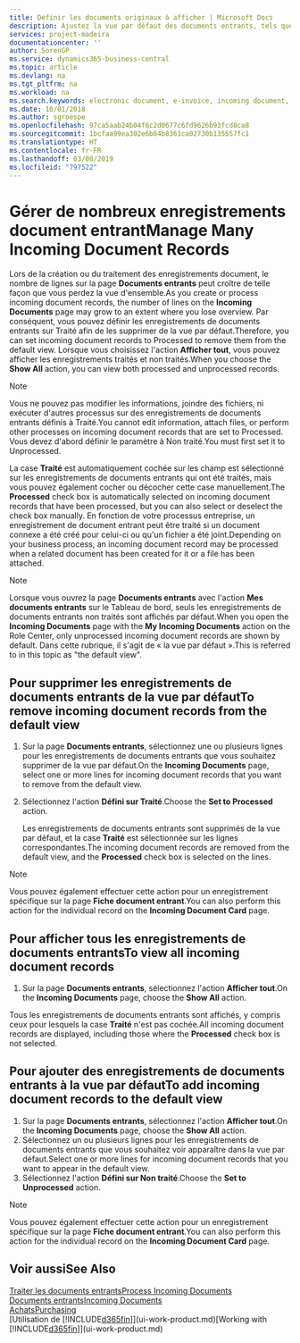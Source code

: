 ```yaml
---
title: Définir les documents originaux à afficher | Microsoft Docs
description: Ajustez la vue par défaut des documents entrants, tels que des factures électroniques, afin d'améliorer votre vue d'ensemble des enregistrements traités et non-traités.
services: project-madeira
documentationcenter: ''
author: SorenGP
ms.service: dynamics365-business-central
ms.topic: article
ms.devlang: na
ms.tgt_pltfrm: na
ms.workload: na
ms.search.keywords: electronic document, e-invoice, incoming document, OCR, ecommerce, document exchange, import invoice
ms.date: 10/01/2018
ms.author: sgroespe
ms.openlocfilehash: 97ca5aab24b04f6c2d0677c6fd9626b93fcd8ca8
ms.sourcegitcommit: 1bcfaa99ea302e6b84b8361ca02730b135557fc1
ms.translationtype: HT
ms.contentlocale: fr-FR
ms.lasthandoff: 03/08/2019
ms.locfileid: "797522"
---
```

# <a name="manage-many-incoming-document-records"></a><span data-ttu-id="8b9e9-103">Gérer de nombreux enregistrements document entrant</span><span class="sxs-lookup"><span data-stu-id="8b9e9-103">Manage Many Incoming Document Records</span></span>
<span data-ttu-id="8b9e9-104">Lors de la création ou du traitement des enregistrements document, le nombre de lignes sur la page **Documents entrants** peut croître de telle façon que vous perdez la vue d'ensemble.</span><span class="sxs-lookup"><span data-stu-id="8b9e9-104">As you create or process incoming document records, the number of lines on the **Incoming Documents** page may grow to an extent where you lose overview.</span></span> <span data-ttu-id="8b9e9-105">Par conséquent, vous pouvez définir les enregistrements de documents entrants sur Traité afin de les supprimer de la vue par défaut.</span><span class="sxs-lookup"><span data-stu-id="8b9e9-105">Therefore, you can set incoming document records to Processed to remove them from the default view.</span></span> <span data-ttu-id="8b9e9-106">Lorsque vous choisissez l'action **Afficher tout**, vous pouvez afficher les enregistrements traités et non traités.</span><span class="sxs-lookup"><span data-stu-id="8b9e9-106">When you choose the **Show All** action, you can view both processed and unprocessed records.</span></span>

> [!NOTE]  
>   <span data-ttu-id="8b9e9-107">Vous ne pouvez pas modifier les informations, joindre des fichiers, ni exécuter d'autres processus sur des enregistrements de documents entrants définis à Traité.</span><span class="sxs-lookup"><span data-stu-id="8b9e9-107">You cannot edit information, attach files, or perform other processes on incoming document records that are set to Processed.</span></span> <span data-ttu-id="8b9e9-108">Vous devez d'abord définir le paramètre à Non traité.</span><span class="sxs-lookup"><span data-stu-id="8b9e9-108">You must first set it to Unprocessed.</span></span>

<span data-ttu-id="8b9e9-109">La case **Traité** est automatiquement cochée sur les champ est sélectionné sur les enregistrements de documents entrants qui ont été traités, mais vous pouvez également cocher ou décocher cette case manuellement.</span><span class="sxs-lookup"><span data-stu-id="8b9e9-109">The **Processed** check box is automatically selected on incoming document records that have been processed, but you can also select or deselect the check box manually.</span></span> <span data-ttu-id="8b9e9-110">En fonction de votre processus entreprise, un enregistrement de document entrant peut être traité si un document connexe a été créé pour celui-ci ou qu'un fichier a été joint.</span><span class="sxs-lookup"><span data-stu-id="8b9e9-110">Depending on your business process, an incoming document record may be processed when a related document has been created for it or a file has been attached.</span></span>

> [!NOTE]  
>   <span data-ttu-id="8b9e9-111">Lorsque vous ouvrez la page **Documents entrants** avec l'action **Mes documents entrants** sur le Tableau de bord, seuls les enregistrements de documents entrants non traités sont affichés par défaut.</span><span class="sxs-lookup"><span data-stu-id="8b9e9-111">When you open the **Incoming Documents** page with the **My Incoming Documents** action on the Role Center, only unprocessed incoming document records are shown by default.</span></span> <span data-ttu-id="8b9e9-112">Dans cette rubrique, il s'agit de « la vue par défaut ».</span><span class="sxs-lookup"><span data-stu-id="8b9e9-112">This is referred to in this topic as "the default view".</span></span>

## <a name="to-remove-incoming-document-records-from-the-default-view"></a><span data-ttu-id="8b9e9-113">Pour supprimer les enregistrements de documents entrants de la vue par défaut</span><span class="sxs-lookup"><span data-stu-id="8b9e9-113">To remove incoming document records from the default view</span></span>
1. <span data-ttu-id="8b9e9-114">Sur la page **Documents entrants**, sélectionnez une ou plusieurs lignes pour les enregistrements de documents entrants que vous souhaitez supprimer de la vue par défaut.</span><span class="sxs-lookup"><span data-stu-id="8b9e9-114">On the **Incoming Documents** page, select one or more lines for incoming document records that you want to remove from the default view.</span></span>
2. <span data-ttu-id="8b9e9-115">Sélectionnez l'action **Défini sur Traité**.</span><span class="sxs-lookup"><span data-stu-id="8b9e9-115">Choose the **Set to Processed** action.</span></span>

    <span data-ttu-id="8b9e9-116">Les enregistrements de documents entrants sont supprimés de la vue par défaut, et la case **Traité** est sélectionnée sur les lignes correspondantes.</span><span class="sxs-lookup"><span data-stu-id="8b9e9-116">The incoming document records are removed from the default view, and the **Processed** check box is selected on the lines.</span></span>

> [!NOTE]  
>   <span data-ttu-id="8b9e9-117">Vous pouvez également effectuer cette action pour un enregistrement spécifique sur la page **Fiche document entrant**.</span><span class="sxs-lookup"><span data-stu-id="8b9e9-117">You can also perform this action for the individual record on the **Incoming Document Card** page.</span></span>

## <a name="to-view-all-incoming-document-records"></a><span data-ttu-id="8b9e9-118">Pour afficher tous les enregistrements de documents entrants</span><span class="sxs-lookup"><span data-stu-id="8b9e9-118">To view all incoming document records</span></span>
1. <span data-ttu-id="8b9e9-119">Sur la page **Documents entrants**, sélectionnez l'action **Afficher tout**.</span><span class="sxs-lookup"><span data-stu-id="8b9e9-119">On the **Incoming Documents** page, choose the **Show All** action.</span></span>

<span data-ttu-id="8b9e9-120">Tous les enregistrements de documents entrants sont affichés, y compris ceux pour lesquels la case **Traité** n'est pas cochée.</span><span class="sxs-lookup"><span data-stu-id="8b9e9-120">All incoming document records are displayed, including those where the **Processed** check box is not selected.</span></span>

## <a name="to-add-incoming-document-records-to-the-default-view"></a><span data-ttu-id="8b9e9-121">Pour ajouter des enregistrements de documents entrants à la vue par défaut</span><span class="sxs-lookup"><span data-stu-id="8b9e9-121">To add incoming document records to the default view</span></span>
1. <span data-ttu-id="8b9e9-122">Sur la page **Documents entrants**, sélectionnez l'action **Afficher tout**.</span><span class="sxs-lookup"><span data-stu-id="8b9e9-122">On the **Incoming Documents** page, choose the **Show All** action.</span></span>
2. <span data-ttu-id="8b9e9-123">Sélectionnez un ou plusieurs lignes pour les enregistrements de documents entrants que vous souhaitez voir apparaître dans la vue par défaut.</span><span class="sxs-lookup"><span data-stu-id="8b9e9-123">Select one or more lines for incoming document records that you want to appear in the default view.</span></span>
3. <span data-ttu-id="8b9e9-124">Sélectionnez l'action **Défini sur Non traité**.</span><span class="sxs-lookup"><span data-stu-id="8b9e9-124">Choose the **Set to Unprocessed** action.</span></span>  

> [!NOTE]  
>   <span data-ttu-id="8b9e9-125">Vous pouvez également effectuer cette action pour un enregistrement spécifique sur la page **Fiche document entrant**.</span><span class="sxs-lookup"><span data-stu-id="8b9e9-125">You can also perform this action for the individual record on the **Incoming Document Card** page.</span></span>

## <a name="see-also"></a><span data-ttu-id="8b9e9-126">Voir aussi</span><span class="sxs-lookup"><span data-stu-id="8b9e9-126">See Also</span></span>
[<span data-ttu-id="8b9e9-127">Traiter les documents entrants</span><span class="sxs-lookup"><span data-stu-id="8b9e9-127">Process Incoming Documents</span></span>](across-process-income-documents.md)  
[<span data-ttu-id="8b9e9-128">Documents entrants</span><span class="sxs-lookup"><span data-stu-id="8b9e9-128">Incoming Documents</span></span>](across-income-documents.md)  
[<span data-ttu-id="8b9e9-129">Achats</span><span class="sxs-lookup"><span data-stu-id="8b9e9-129">Purchasing</span></span>](purchasing-manage-purchasing.md)  
<span data-ttu-id="8b9e9-130">[Utilisation de [!INCLUDE[d365fin](includes/d365fin_md.md)]](ui-work-product.md)</span><span class="sxs-lookup"><span data-stu-id="8b9e9-130">[Working with [!INCLUDE[d365fin](includes/d365fin_md.md)]](ui-work-product.md)</span></span>
